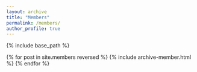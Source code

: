```yaml
---
layout: archive
title: "Members"
permalink: /members/
author_profile: true
---
```




{% include base_path %}

{% for post in site.members reversed %}
  {% include archive-member.html %}
{% endfor %}
